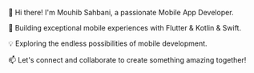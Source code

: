 👋 Hi there! I'm Mouhib Sahbani, a passionate Mobile App Developer.

🚀 Building exceptional mobile experiences with Flutter & Kotlin & Swift.

💡 Exploring the endless possibilities of mobile development.

📫 Let's connect and collaborate to create something amazing together!
